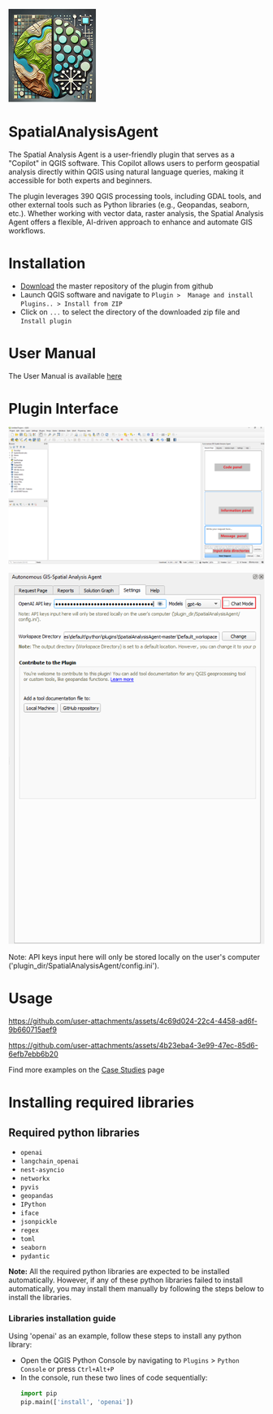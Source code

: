 ![iconCopy.png](iconCopy.png)
# SpatialAnalysisAgent  
The Spatial Analysis Agent is a user-friendly plugin that serves as a "Copilot" in QGIS software. This Copilot allows users to perform geospatial analysis directly within QGIS using natural language queries, making it accessible for both experts and beginners.

The plugin leverages 390 QGIS processing tools, including GDAL tools, and other external tools such as Python libraries (e.g., Geopandas, seaborn, etc.). Whether working with vector data, raster analysis, the Spatial Analysis Agent offers a flexible, AI-driven approach to enhance and automate GIS workflows.
 

# Installation
- [Download](https://github.com/Teakinboyewa/SpatialAnalysisAgent/archive/refs/heads/master.zip) the master repository of the plugin from github
- Launch QGIS software and navigate to ```Plugin >  Manage and install Plugins.. > Install from ZIP```
- Click on ```...``` to select the directory of the downloaded zip file and ```Install plugin```

# User Manual
The User Manual is available [here](https://github.com/Teakinboyewa/SpatialAnalysisAgent/blob/master/User_Manual.md)

# Plugin Interface

![Plugin Interface.png](Doc%2FPlugin%20Interface.png)

![Settings.png](Doc%2FSettings.png)

Note: API keys input here will only be stored locally on the user's computer ('plugin_dir/SpatialAnalysisAgent/config.ini').  

# Usage

https://github.com/user-attachments/assets/4c69d024-22c4-4458-ad6f-9b660715aef9


https://github.com/user-attachments/assets/4b23eba4-3e99-47ec-85d6-6efb7ebb6b20



Find more examples on the [Case Studies](https://github.com/Teakinboyewa/SpatialAnalysisAgent/blob/master/Case_Studies.md) page


# Installing required libraries
## Required python libraries
- ```openai```
- ```langchain_openai```
- ```nest-asyncio```
- ```networkx```
- ```pyvis```
- ```geopandas```
- ```IPython```
- ```iface ```
- ```jsonpickle ```
- ```regex```
- ```toml```
- ```seaborn```
- ```pydantic```

**Note:** All the required python libraries are expected to be installed automatically. However, if any of these python libraries failed to install automatically, you may install them manually by following the steps below to install the libraries.

### Libraries installation guide
Using 'openai' as an example, follow these steps to install any python library:
- Open the QGIS Python Console by navigating to ```Plugins``` > ```Python Console``` or press ```Ctrl+Alt+P```
- In the console, run these two lines of code sequentially:
  ```python
  import pip
  pip.main(['install', 'openai'])
